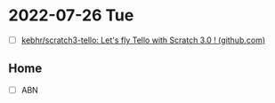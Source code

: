 # 2022-07-26 Tue

- [ ] [kebhr/scratch3-tello: Let's fly Tello with Scratch 3.0 ! (github.com)](https://github.com/kebhr/scratch3-tello)



## Home
- [ ] ABN

